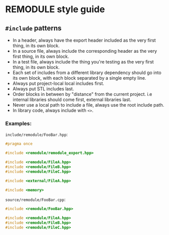 # REMODULE style guide

## `#include` patterns

* In a header, always have the export header included as the very first thing, in its own block.
* In a source file, always include the corresponding header as the very first thing, in its own block.
* In a test file, always include the thing you're testing as the very first thing, in its own block.
* Each set of includes from a different library dependency should go into its own block, with each block separated by a single empty line.
* Always put project-local local includes first.
* Always put STL includes last.
* Order blocks in between by "distance" from the current project. i.e internal libraries should come first, external libraries last.
* Never use a local path to include a file, always use the root include path.
* In library code, always include with `<>`.

### Examples:

`include/remodule/FooBar.hpp`:
```c++
#pragma once

#include <remodule/remodule_export.hpp>

#include <remodule/FileA.hpp>
#include <remodule/FileB.hpp>
#include <remodule/FileC.hpp>

#include <external/FileA.hpp>

#include <memory>
```

`source/remodule/FooBar.cpp`:
```c++
#include <remodule/FooBar.hpp>

#include <remodule/FileA.hpp>
#include <remodule/FileB.hpp>
#include <remodule/FileC.hpp>
```
